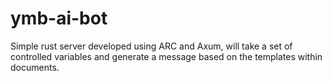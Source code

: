 # ymb-ai-bot
Simple rust server developed using ARC and Axum, will take a set of controlled variables and generate a message based on the templates within documents.
